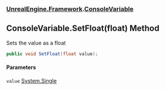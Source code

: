 ### [UnrealEngine.Framework](./UnrealEngine-Framework.md 'UnrealEngine.Framework').[ConsoleVariable](./UnrealEngine-Framework-ConsoleVariable.md 'UnrealEngine.Framework.ConsoleVariable')
## ConsoleVariable.SetFloat(float) Method
Sets the value as a float  
```csharp
public void SetFloat(float value);
```
#### Parameters
<a name='UnrealEngine-Framework-ConsoleVariable-SetFloat(float)-value'></a>
`value` [System.Single](https://docs.microsoft.com/en-us/dotnet/api/System.Single 'System.Single')  
  
